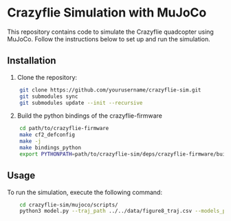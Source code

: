# Crazyflie Simulation with MuJoCo

This repository contains code to simulate the Crazyflie quadcopter using MuJoCo. Follow the instructions below to set up and run the simulation.

## Installation

1. Clone the repository:
```sh
    git clone https://github.com/yourusername/crazyflie-sim.git
    git submodules sync
    git submodules update --init --recursive
```
2. Build the python bindings of the crazyflie-firmware
```sh
    cd path/to/crazyflie-firmware
    make cf2_defconfig
    make -j
    make bindings_python
    export PYTHONPATH=path/to/crazyflie-sim/deps/crazyflie-firmware/build:$PYTHONPATH
```
## Usage

To run the simulation, execute the following command:
```sh
    cd crazyflie-sim/mujoco/scripts/
    python3 model.py --traj_path ../../data/figure8_traj.csv --models_path ../../deps/dynobench/models/quad3d_v0.yaml  
```